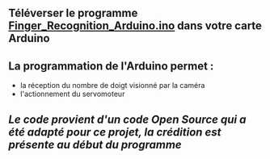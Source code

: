 ## Téléverser le programme [Finger_Recognition_Arduino.ino](https://github.com/Poblit0/Finger-AI-Recognition/blob/main/Code%20pour%20l'Arduino/Finger_Recognition_Arduino.ino) dans votre carte Arduino

## La programmation de l'Arduino permet :
- la réception du nombre de doigt visionné par la caméra
- l'actionnement du servomoteur

## *Le code provient d'un code Open Source qui a été adapté pour ce projet, la crédition est présente au début du programme*
